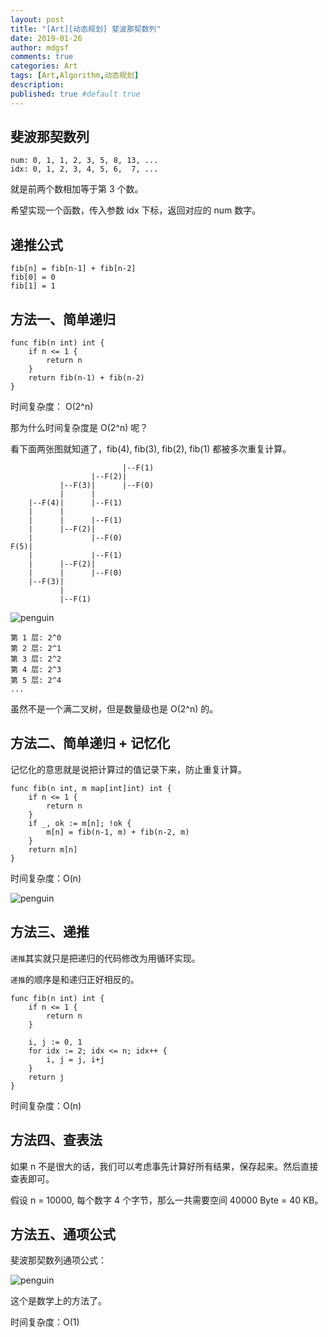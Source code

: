 ```yaml
---
layout: post
title: "[Art][动态规划] 斐波那契数列"
date: 2019-01-26
author: mdgsf
comments: true
categories: Art
tags: [Art,Algorithm,动态规划]
description:
published: true #default true
---
```


## 斐波那契数列

```
num: 0, 1, 1, 2, 3, 5, 8, 13, ...
idx: 0, 1, 2, 3, 4, 5, 6,  7, ...
```

就是前两个数相加等于第 3 个数。

希望实现一个函数，传入参数 idx 下标，返回对应的 num 数字。

## 递推公式

```
fib[n] = fib[n-1] + fib[n-2]
fib[0] = 0
fib[1] = 1
```

## 方法一、简单递归

```golang
func fib(n int) int {
    if n <= 1 {
        return n
    }
    return fib(n-1) + fib(n-2)
}
```

时间复杂度： O(2^n)

那为什么时间复杂度是 O(2^n) 呢？

看下面两张图就知道了，fib(4), fib(3), fib(2), fib(1) 都被多次重复计算。

```
                         |--F(1)
                  |--F(2)|
           |--F(3)|      |--F(0)
           |      |
    |--F(4)|      |--F(1)
    |      |
    |      |      |--F(1)
    |      |--F(2)|
    |             |--F(0)
F(5)|
    |             |--F(1)
    |      |--F(2)|
    |      |      |--F(0)
    |--F(3)|
           |
           |--F(1)
```

<img src="{{ site.url }}/images/2019/01/01_01.jpeg" alt="penguin" />

```
第 1 层: 2^0
第 2 层: 2^1
第 3 层: 2^2
第 4 层: 2^3
第 5 层: 2^4
...
```

虽然不是一个满二叉树，但是数量级也是 O(2^n) 的。

## 方法二、简单递归 + 记忆化

记忆化的意思就是说把计算过的值记录下来，防止重复计算。

```golang
func fib(n int, m map[int]int) int {
    if n <= 1 {
        return n
    }
    if _, ok := m[n]; !ok {
        m[n] = fib(n-1, m) + fib(n-2, m)
    }
    return m[n]
}
```

时间复杂度：O(n)

<img src="{{ site.url }}/images/2019/01/01_03.png" alt="penguin" />

## 方法三、递推

`递推`其实就只是把递归的代码修改为用循环实现。

`递推`的顺序是和递归正好相反的。

```golang
func fib(n int) int {
    if n <= 1 {
        return n
    }

    i, j := 0, 1
    for idx := 2; idx <= n; idx++ {
        i, j = j, i+j
    }
    return j
}
```

时间复杂度：O(n)

## 方法四、查表法

如果 n 不是很大的话，我们可以考虑事先计算好所有结果，保存起来。然后直接查表即可。

假设 n = 10000, 每个数字 4 个字节，那么一共需要空间 40000 Byte = 40 KB。

## 方法五、通项公式

斐波那契数列通项公式：

<img src="{{ site.url }}/images/2019/01/01_02.png" alt="penguin" />

这个是数学上的方法了。

时间复杂度：O(1)